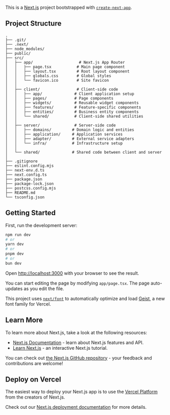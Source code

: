 This is a [Next.js](https://nextjs.org) project bootstrapped with [`create-next-app`](https://nextjs.org/docs/app/api-reference/cli/create-next-app).

## Project Structure

```
.
├── .git/
├── .next/
├── node_modules/
├── public/
├── src/
│   ├── app/                    # Next.js App Router
│   │   ├── page.tsx           # Main page component
│   │   ├── layout.tsx         # Root layout component
│   │   ├── globals.css        # Global styles
│   │   └── favicon.ico        # Site favicon
│   │
│   ├── client/                # Client-side code
│   │   ├── app/              # Client application setup
│   │   ├── pages/            # Page components
│   │   ├── widgets/          # Reusable widget components
│   │   ├── features/         # Feature-specific components
│   │   ├── entities/         # Business entity components
│   │   └── shared/           # Client-side shared utilities
│   │
│   ├── server/               # Server-side code
│   │   ├── domains/         # Domain logic and entities
│   │   ├── application/     # Application services
│   │   ├── adapter/         # External service adapters
│   │   └── infra/           # Infrastructure setup
│   │
│   └── shared/              # Shared code between client and server
│
├── .gitignore
├── eslint.config.mjs
├── next-env.d.ts
├── next.config.ts
├── package.json
├── package-lock.json
├── postcss.config.mjs
├── README.md
└── tsconfig.json
```

## Getting Started

First, run the development server:

```bash
npm run dev
# or
yarn dev
# or
pnpm dev
# or
bun dev
```

Open [http://localhost:3000](http://localhost:3000) with your browser to see the result.

You can start editing the page by modifying `app/page.tsx`. The page auto-updates as you edit the file.

This project uses [`next/font`](https://nextjs.org/docs/app/building-your-application/optimizing/fonts) to automatically optimize and load [Geist](https://vercel.com/font), a new font family for Vercel.

## Learn More

To learn more about Next.js, take a look at the following resources:

- [Next.js Documentation](https://nextjs.org/docs) - learn about Next.js features and API.
- [Learn Next.js](https://nextjs.org/learn) - an interactive Next.js tutorial.

You can check out [the Next.js GitHub repository](https://github.com/vercel/next.js) - your feedback and contributions are welcome!

## Deploy on Vercel

The easiest way to deploy your Next.js app is to use the [Vercel Platform](https://vercel.com/new?utm_medium=default-template&filter=next.js&utm_source=create-next-app&utm_campaign=create-next-app-readme) from the creators of Next.js.

Check out our [Next.js deployment documentation](https://nextjs.org/docs/app/building-your-application/deploying) for more details.
